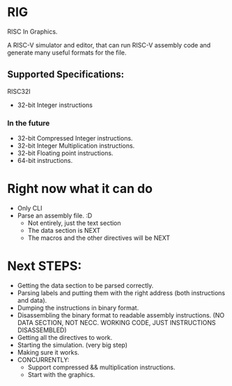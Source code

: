 # RIG

RISC In Graphics.

A RISC-V simulator and editor, that can run RISC-V assembly code and generate many useful formats for the file.

## Supported Specifications:

RISC32I

- 32-bit Integer instructions

### In the future

- 32-bit Compressed Integer instructions.
- 32-bit Integer Multiplication instructions.
- 32-bit Floating point instructions.
- 64-bit instructions.

# Right now what it can do

- Only CLI
- Parse an assembly file. :D
  - Not entirely, just the text section
  - The data section is NEXT
  - The macros and the other directives will be NEXT

# Next STEPS:

- Getting the data section to be parsed correctly.
- Parsing labels and putting them with the right address (both instructions and data).
- Dumping the instructions in binary format.
- Disassembling the binary format to readable assembly instructions. (NO DATA SECTION, NOT NECC. WORKING CODE, JUST INSTRUCTIONS DISASSEMBLED)
- Getting all the directives to work.
- Starting the simulation. (very big step)
- Making sure it works.
- CONCURRENTLY:
  - Support compressed && multiplication instructions.
  - Start with the graphics.
